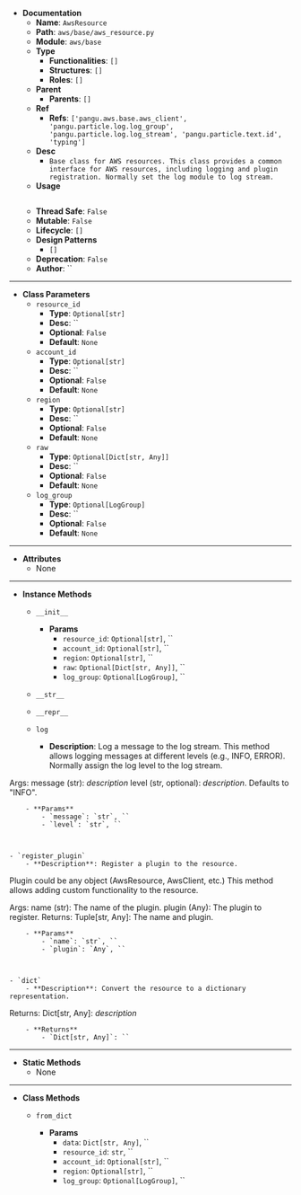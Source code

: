 - **Documentation**
    - **Name**: `AwsResource`
    - **Path**: `aws/base/aws_resource.py`
    - **Module**: `aws/base`
    - **Type**
        - **Functionalities**: `[]`
        - **Structures**: `[]`
        - **Roles**: `[]`
    - **Parent**
        - **Parents**: `[]`
    - **Ref**
        - **Refs**: `['pangu.aws.base.aws_client', 'pangu.particle.log.log_group', 'pangu.particle.log.log_stream', 'pangu.particle.text.id', 'typing']`
    - **Desc**
        - `Base class for AWS resources.
This class provides a common interface for AWS resources, including logging and plugin registration.
Normally set the log module to log stream.`
    - **Usage**
        ```python
        
        ```
    - **Thread Safe**: `False`
    - **Mutable**: `False`
    - **Lifecycle**: `[]`
    - **Design Patterns**
        - `[]`
    - **Deprecation**: `False`
    - **Author**: ``

---

- **Class Parameters**
    - `resource_id`
        - **Type**: `Optional[str]`
        - **Desc**: ``
        - **Optional**: `False`
        - **Default**: `None`
    - `account_id`
        - **Type**: `Optional[str]`
        - **Desc**: ``
        - **Optional**: `False`
        - **Default**: `None`
    - `region`
        - **Type**: `Optional[str]`
        - **Desc**: ``
        - **Optional**: `False`
        - **Default**: `None`
    - `raw`
        - **Type**: `Optional[Dict[str, Any]]`
        - **Desc**: ``
        - **Optional**: `False`
        - **Default**: `None`
    - `log_group`
        - **Type**: `Optional[LogGroup]`
        - **Desc**: ``
        - **Optional**: `False`
        - **Default**: `None`

---

- **Attributes**
    - None

---

- **Instance Methods**
    - `__init__`

        - **Params**
            - `resource_id`: `Optional[str]`, ``
            - `account_id`: `Optional[str]`, ``
            - `region`: `Optional[str]`, ``
            - `raw`: `Optional[Dict[str, Any]]`, ``
            - `log_group`: `Optional[LogGroup]`, ``



    - `__str__`




    - `__repr__`




    - `log`
        - **Description**: Log a message to the log stream.
This method allows logging messages at different levels (e.g., INFO, ERROR).
Normally assign the log level to the log stream.

Args:
    message (str): _description_
    level (str, optional): _description_. Defaults to "INFO".

        - **Params**
            - `message`: `str`, ``
            - `level`: `str`, ``



    - `register_plugin`
        - **Description**: Register a plugin to the resource.
Plugin could be any object (AwsResource, AwsClient, etc.)
This method allows adding custom functionality to the resource.

Args:
    name (str): The name of the plugin.
    plugin (Any): The plugin to register.
Returns:
    Tuple[str, Any]: The name and plugin.

        - **Params**
            - `name`: `str`, ``
            - `plugin`: `Any`, ``



    - `dict`
        - **Description**: Convert the resource to a dictionary representation.

Returns:
    Dict[str, Any]: _description_


        - **Returns**
            - `Dict[str, Any]`: ``



---

- **Static Methods**
    - None

---

- **Class Methods**
    - `from_dict`
        
        - **Params**
            - `data`: `Dict[str, Any]`, ``
            - `resource_id`: `str`, ``
            - `account_id`: `Optional[str]`, ``
            - `region`: `Optional[str]`, ``
            - `log_group`: `Optional[LogGroup]`, ``


